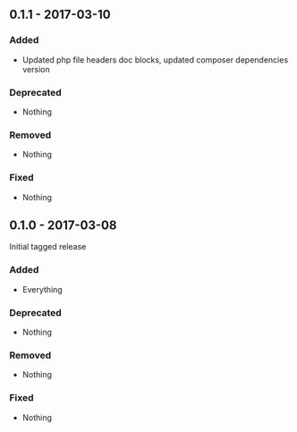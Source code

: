 ## 0.1.1 - 2017-03-10

### Added
* Updated php file headers doc blocks, updated composer dependencies version

### Deprecated
* Nothing

### Removed
* Nothing

### Fixed
* Nothing


## 0.1.0 - 2017-03-08

Initial tagged release

### Added
* Everything

### Deprecated
* Nothing

### Removed
* Nothing

### Fixed
* Nothing
